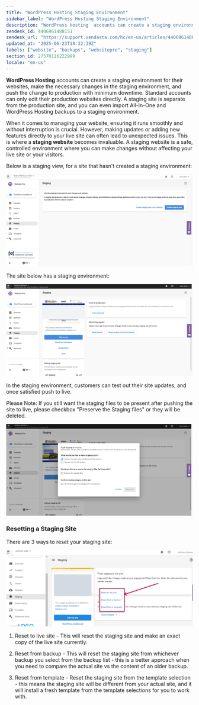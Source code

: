 ```yaml
---
title: "WordPress Hosting Staging Environment"
sidebar_label: "WordPress Hosting Staging Environment"
description: "WordPress Hosting  accounts can create a staging environment for their websites, make the necessary changes in the staging environment, and push the change to"
zendesk_id: 4406961488151
zendesk_url: "https://support.vendasta.com/hc/en-us/articles/4406961488151-WordPress-Hosting-Staging-Environment"
updated_at: "2025-06-23T18:32:39Z"
labels: ["website", "backups", "websitepro", "staging"]
section_id: 27570116222999
locale: "en-us"
---
```


**WordPress Hosting** accounts can create a staging environment for their websites, make the necessary changes in the staging environment, and push the change to production with minimum downtime. Standard accounts can only edit their production websites directly. A staging site is separate from the production site, and you can even import All-In-One and WordPress Hosting backups to a staging environment.

When it comes to managing your website, ensuring it runs smoothly and without interruption is crucial. However, making updates or adding new features directly to your live site can often lead to unexpected issues. This is where a **staging website** becomes invaluable. A staging website is a safe, controlled environment where you can make changes without affecting your live site or your visitors.

Below is a staging view, for a site that hasn't created a staging environment:

![mceclip0.png](./img/4406961488151-d5926f8a9e.png)

The site below has a staging environment:

![mceclip1.png](./img/4406961488151-3adbd3a7b9.png)

In the staging environment, customers can test out their site updates, and once satisfied push to live.

Please Note: If you still want the staging files to be present after pushing the site to live, please checkbox "Preserve the Staging files" or they will be deleted. 

![mceclip2.png](./img/4406961488151-d1e41336e3.png)

### Resetting a Staging Site

There are 3 ways to reset your staging site:

![blobid0.png](./img/4406961488151-597243ad1e.png)

1) Reset to live site - This will reset the staging site and make an exact copy of the live site currently.

2) Reset from backup - This will reset the staging site from whichever backup you select from the backup list - this is a better approach when you need to compare the actual site vs the content of an older backup.

3) Reset from template - Reset the staging site from the template selection - this means the staging site will be different from your actual site, and it will install a fresh template from the template selections for you to work with.
